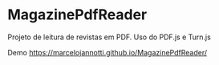 # MagazinePdfReader
Projeto de leitura de revistas em PDF. Uso do PDF.js e Turn.js

Demo
https://marcelojannotti.github.io/MagazinePdfReader/
